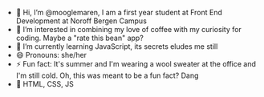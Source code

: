 - 👋 Hi, I’m @mooglemaren, I am a first year student at Front End Development at Noroff Bergen Campus
- 👀 I’m interested in combining my love of coffee with my curiosity for coding. Maybe a "rate this bean" app?
- 🌱 I’m currently learning JavaScript, its secrets eludes me still
- 😄 Pronouns: she/her
- ⚡ Fun fact: It's summer and I'm wearing a wool sweater at the office and I'm still cold. Oh, this was meant to be a fun fact? Dang
- 📝 HTML, CSS, JS

<!---
mooglemaren/mooglemaren is a ✨ special ✨ repository because its `README.md` (this file) appears on your GitHub profile.
You can click the Preview link to take a look at your changes.
--->
